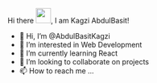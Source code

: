 Hi there <img src="https://raw.githubusercontent.com/MartinHeinz/MartinHeinz/master/wave.gif" width="30px">, I am Kagzi AbdulBasit!
- 👋 Hi, I’m @AbdulBasitKagzi
- 👀 I’m interested in Web Development
- 🌱 I’m currently learning React
- 💞️ I’m looking to collaborate on projects
- 📫 How to reach me ...

<!---
AbdulBasitKagzi/AbdulBasitKagzi is a ✨ special ✨ repository because its `README.md` (this file) appears on your GitHub profile.
You can click the Preview link to take a look at your changes.
--->

